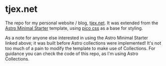 # tjex.net

The repo for my personal website / blog, [tjex.net](https://tjex.net). It was extended from the 
[Astro Minimal Starter](https://github.com/littlesticks/astro-minimal-starter) template, using [pico css](picocss.com) 
as a base for styling.

As a note for anyone else interested in using the Astro Minimal Starter linked above; it was built before Astro collections were 
implemented! It's not too much of a pain to modify the template to make use of Collections. For guidance you can check the 
code of this repo, as I'm using Astro Collections.


